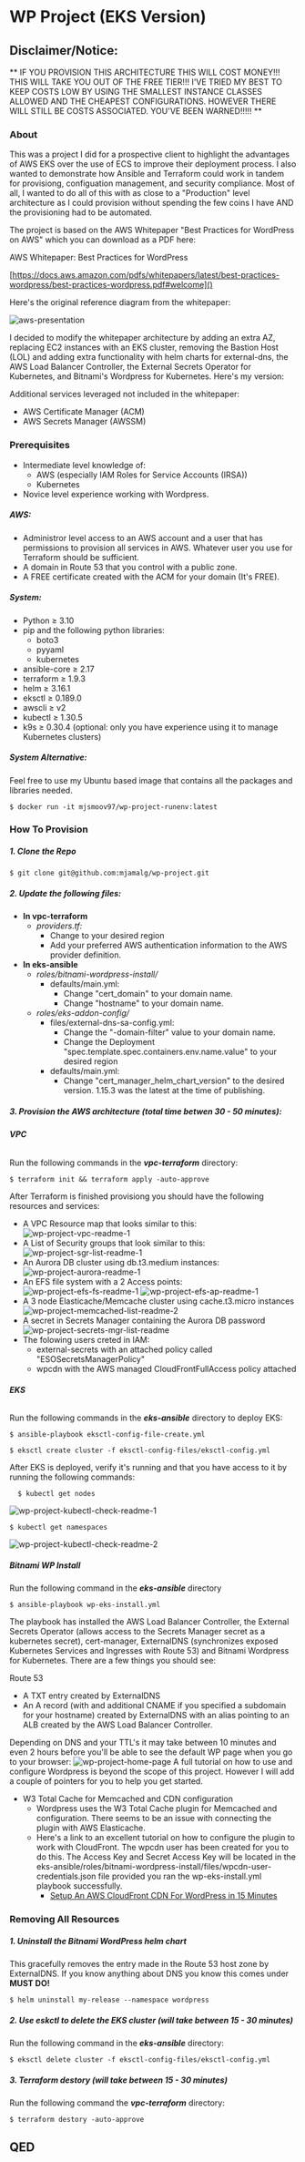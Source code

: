 # WP Project (EKS Version)

## Disclaimer/Notice:
** IF YOU PROVISION THIS ARCHITECTURE THIS WILL COST MONEY!!! THIS WILL TAKE YOU OUT OF THE FREE TIER!!! I'VE TRIED MY BEST TO KEEP COSTS LOW BY USING THE SMALLEST INSTANCE CLASSES ALLOWED AND THE CHEAPEST CONFIGURATIONS. HOWEVER THERE WILL STILL BE COSTS ASSOCIATED. YOU'VE BEEN WARNED!!!!! **

### About
This was a project I did for a prospective client to highlight the advantages of AWS EKS over the use of ECS to improve their deployment process. I also wanted to demonstrate how Ansible and Terraform could work in tandem for provisiong, configuation management, and security compliance. Most of all, I wanted to do all of this with as close to a "Production" level architecture as I could provision without spending the few coins I have AND the provisioning had to be automated.

The project is based on the AWS Whitepaper "Best Practices for WordPress on AWS" which you can download as a PDF here:

AWS Whitepaper: Best Practices for WordPress

[https://docs.aws.amazon.com/pdfs/whitepapers/latest/best-practices-wordpress/best-practices-wordpress.pdf#welcome]()

Here's the original reference diagram from the whitepaper:

![aws-presentation](https://github.com/user-attachments/assets/a4aac926-36ca-47a2-b578-1eb87f485214)

I decided to modify the whitepaper architecture by adding an extra AZ, replacing EC2 instances with an EKS cluster, removing the Bastion Host (LOL) and adding extra functionality with helm charts for external-dns, the AWS Load Balancer Controller, the External Secrets Operator for Kubernetes, and Bitnami's Wordpress for Kubernetes. Here's my version:

Additional services leveraged not included in the whitepaper:
* AWS Certificate Manager (ACM)
* AWS Secrets Manager (AWSSM)

### Prerequisites
- Intermediate level knowledge of: 
    - AWS (especially IAM Roles for Service Accounts (IRSA))
    - Kubernetes
- Novice level experience working with Wordpress.
    
##### **AWS:**
* Administror level access to an AWS account and a user that has permissions to provision all services in AWS. Whatever user you use for Terraform should be sufficient.
* A domain in Route 53 that you control with a public zone.
* A FREE certificate created with the ACM for your domain (It's FREE).

##### **System:**
* Python ≥ 3.10  
* pip and the following python libraries:
    * boto3
    * pyyaml
    * kubernetes
* ansible-core ≥  2.17
* terraform ≥ 1.9.3
* helm ≥ 3.16.1
* eksctl ≥ 0.189.0
* awscli ≥ v2
* kubectl ≥ 1.30.5
* k9s  ≥ 0.30.4 (optional: only you have experience using it to manage Kubernetes clusters)

##### **System Alternative:**
Feel free to use my Ubuntu based image that contains all the packages and libraries needed. 
```
$ docker run -it mjsmoov97/wp-project-runenv:latest 
```
### How To Provision 
##### 1. Clone the Repo
```
$ git clone git@github.com:mjamalg/wp-project.git
```
##### 2.  Update the following files:
- **In vpc-terraform**
    - _providers.tf:_
        - Change to your desired region  
        - Add your preferred AWS authentication information to the AWS provider definition.
- **In eks-ansible**
    - _roles/bitnami-wordpress-install/_
        - defaults/main.yml:
            - Change "cert_domain" to your domain name.
            - Change "hostname" to your domain name.
    - _roles/eks-addon-config/_
        - files/external-dns-sa-config.yml:
            - Change the "-domain-filter" value to your domain name.
            - Change the Deployment "spec.template.spec.containers.env.name.value" to your desired region
        - defaults/main.yml:
            - Change "cert_manager_helm_chart_version" to the desired version. 1.15.3 was the latest at the time of publishing.
  
##### 3. Provision the AWS architecture (total time betwen 30 - 50 minutes):
###### **VPC**
Run the following commands in the _**vpc-terraform**_ directory:
```
$ terraform init && terraform apply -auto-approve
```
After Terraform is finished provisiong you should have the following resources and services:
- A VPC Resource map that looks similar to this:
  ![wp-project-vpc-readme-1](https://github.com/user-attachments/assets/d72b2194-484c-40d8-a7b7-d063041639cd)
- A List of Security groups that look similar to this:
  ![wp-project-sgr-list-readme-1](https://github.com/user-attachments/assets/fcf2ac29-a697-4043-80ad-1514449ba8fb)
- An Aurora DB cluster using db.t3.medium instances:
  ![wp-project-aurora-readme-1](https://github.com/user-attachments/assets/b8a5b415-03b3-47fa-a330-cd843de2f939)
- An EFS file system with a 2 Access points:
  ![wp-project-efs-fs-readme-1](https://github.com/user-attachments/assets/cf4bac5b-1b50-4291-b97d-8358d990692e)
  ![wp-project-efs-ap-readme-1](https://github.com/user-attachments/assets/e7bc7d72-1bb3-4fcf-98ef-3eb328f9d842)
- A 3 node Elasticache/Memcache cluster using cache.t3.micro instances
  ![wp-project-memcached-list-readme-2](https://github.com/user-attachments/assets/92d1fff0-ef12-47b4-bdb9-0a36d91b60a6)
- A secret in Secrets Manager containing the Aurora DB password
  ![wp-project-secrets-mgr-list-readme](https://github.com/user-attachments/assets/9665dfd4-b99c-4d2b-80ee-aeae8fb8f8ef)
- The folowing users creted in IAM:
    - external-secrets with an attached policy called "ESOSecretsManagerPolicy"
    - wpcdn with the AWS managed CloudFrontFullAccess policy attached

###### **EKS**
Run the following commands in the _**eks-ansible**_ directory to deploy EKS:
```
$ ansible-playbook eksctl-config-file-create.yml
```
``` 
$ eksctl create cluster -f eksctl-config-files/eksctl-config.yml
```
After EKS is deployed, verify it's running and that you have access to it by running the following commands:
```
  $ kubectl get nodes
```
![wp-project-kubectl-check-readme-1](https://github.com/user-attachments/assets/2c3e0787-8b26-42ff-acdb-29ca58b916c1)
```
$ kubectl get namespaces
```
![wp-project-kubectl-check-readme-2](https://github.com/user-attachments/assets/cb6fcc25-d954-46d9-ae8c-8f4e813a6a3a)

##### Bitnami WP Install
Run the following command in the _**eks-ansible**_ directory
```
$ ansible-playbook wp-eks-install.yml
```
The playbook has installed the AWS Load Balancer Controller, the External Secrets Operator (allows access to the Secrets Manager secret as a kubernetes secret),  cert-manager, ExternalDNS (synchronizes exposed Kubernetes Services and Ingresses with Route 53)
 and Bitnami Wordpress for Kubernetes.  There are a few things you should see:
 
 Route 53
 - A TXT entry created by ExternalDNS
 - An A record (with and additional CNAME if you specified a subdomain for your hostname) created by ExternalDNS with an alias pointing to an ALB created by the AWS Load Balancer Controller.
 
 Depending on DNS and your TTL's it may take between 10 minutes and even 2 hours before you'll be able to see the default WP page when you go to your browser:
 ![wp-project-home-page](https://github.com/user-attachments/assets/f323c79c-0ff3-4be8-b424-99eff6e2d669)
A full tutorial on how to use and configure Wordpress is beyond the scope of this project. However I will add a couple of pointers for you to help you get started.
- W3 Total Cache for Memcached and CDN configuration
  - Wordpress uses the W3 Total Cache plugin for Memcached and configuration. There seems to be an issue with connecting the plugin with AWS Elasticache. 
  - Here's a link to an excellent tutorial on how to configure the plugin to work with CloudFront. The wpcdn user has been created for you to do this. The Access Key and Secret Access Key will be located in the eks-ansible/roles/bitnami-wordpress-install/files/wpcdn-user-credentials.json file provided you ran the wp-eks-install.yml playbook successfully.
      - []()[Setup An AWS CloudFront CDN For WordPress in 15 Minutes](https://www.youtube.com/watch?v=eOOk_wSmfYI)
   
### Removing All Resources
##### 1. Uninstall the Bitnami WordPress helm chart 
This gracefully removes the entry made in the Route 53 host zone by ExternalDNS. If you know anything about DNS you know this comes under **MUST DO!**
```
$ helm uninstall my-release --namespace wordpress
```
##### 2. Use eskctl to delete the EKS cluster (will take between 15 - 30 minutes)
Run the following command in the _**eks-ansible**_ directory:
```
$ eksctl delete cluster -f eksctl-config-files/eksctl-config.yml
```
##### 3. Terraform destory (will take between 15 - 30 minutes)
Run the following command the _**vpc-terraform**_ directory:
```
$ terraform destory -auto-approve
```
## QED